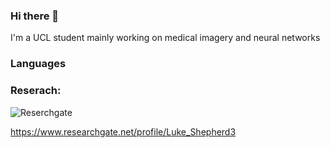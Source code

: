 ### Hi there 👋

I'm a UCL student mainly working on medical imagery and neural networks

<!--
**lukemshepherd/lukemshepherd** is a ✨ _special_ ✨ repository because its `README.md` (this file) appears on your GitHub profile.

Here are some ideas to get you started:

- 🔭 I’m currently working on ...
- 🌱 I’m currently learning ...
- 👯 I’m looking to collaborate on ...
- 🤔 I’m looking for help with ...
- 💬 Ask me about ...
- 📫 How to reach me: ...
- 😄 Pronouns: ...
- ⚡ Fun fact: ...
-->

### Languages

### Reserach:

![Reserchgate](https://svgshare.com/i/9pP.svg)

https://www.researchgate.net/profile/Luke_Shepherd3
